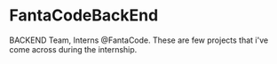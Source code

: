 # FantaCodeBackEnd
 BACKEND Team, Interns @FantaCode.
These are few projects that i've come across during the internship.
